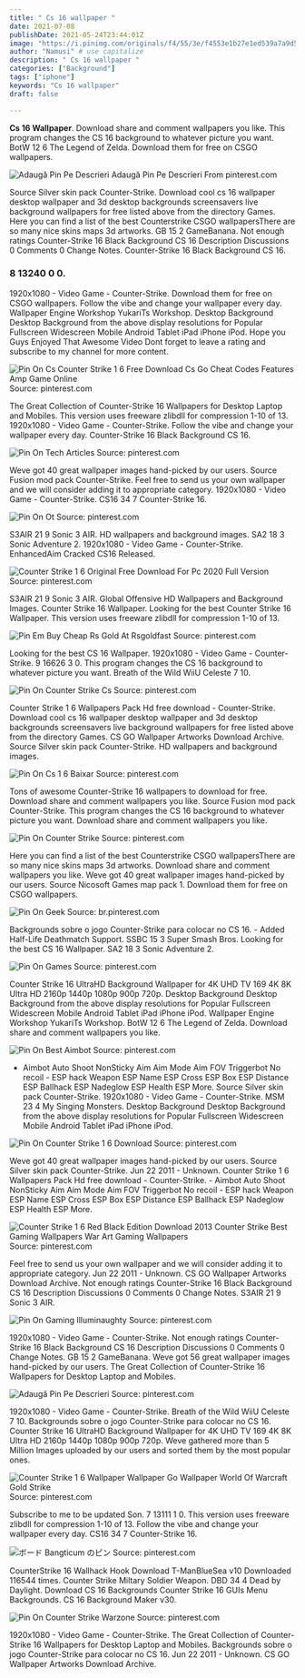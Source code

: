```yaml
---
title: " Cs 16 wallpaper "
date: 2021-07-08
publishDate: 2021-05-24T23:44:01Z
image: "https://i.pinimg.com/originals/f4/55/3e/f4553e1b27e1ed539a7a9d5398a4d464.png"
author: "Namusi" # use capitalize
description: " Cs 16 wallpaper "
categories: ["Background"]
tags: ["iphone"]
keywords: "Cs 16 wallpaper"
draft: false

---
```



**Cs 16 Wallpaper**. Download share and comment wallpapers you like. This program changes the CS 16 background to whatever picture you want. BotW 12 6 The Legend of Zelda. Download them for free on CSGO wallpapers.

![Adaugă Pin Pe Descrieri](https://i.pinimg.com/originals/0a/1e/13/0a1e1317d9ae31127cbd93909e787421.jpg "Adaugă Pin Pe Descrieri")
Adaugă Pin Pe Descrieri From pinterest.com


Source Silver skin pack Counter-Strike. Download cool cs 16 wallpaper desktop wallpaper and 3d desktop backgrounds screensavers live background wallpapers for free listed above from the directory Games. Here you can find a list of the best Counterstrike CSGO wallpapersThere are so many nice skins maps 3d artworks. GB 15 2 GameBanana. Not enough ratings Counter-Strike 16 Black Background CS 16 Description Discussions 0 Comments 0 Change Notes. Counter-Strike 16 Black Background CS 16.

### 8 13240 0 0.

1920x1080 - Video Game - Counter-Strike. Download them for free on CSGO wallpapers. Follow the vibe and change your wallpaper every day. Wallpaper Engine Workshop YukariTs Workshop. Desktop Background Desktop Background from the above display resolutions for Popular Fullscreen Widescreen Mobile Android Tablet iPad iPhone iPod. Hope you Guys Enjoyed That Awesome Video Dont forget to leave a rating and subscribe to my channel for more content.


![Pin On Cs Counter Strike 1 6 Free Download Cs Go Cheat Codes Features Amp Game Online](https://i.pinimg.com/originals/40/1a/17/401a17c30adda07bcdbb7acc26d72cac.jpg "Pin On Cs Counter Strike 1 6 Free Download Cs Go Cheat Codes Features Amp Game Online")
Source: pinterest.com

The Great Collection of Counter-Strike 16 Wallpapers for Desktop Laptop and Mobiles. This version uses freeware zlibdll for compression 1-10 of 13. 1920x1080 - Video Game - Counter-Strike. Follow the vibe and change your wallpaper every day. Counter-Strike 16 Black Background CS 16.

![Pin On Tech Articles](https://i.pinimg.com/originals/8d/9d/38/8d9d38bcf5eb00fe0327c136fe865819.jpg "Pin On Tech Articles")
Source: pinterest.com

Weve got 40 great wallpaper images hand-picked by our users. Source Fusion mod pack Counter-Strike. Feel free to send us your own wallpaper and we will consider adding it to appropriate category. 1920x1080 - Video Game - Counter-Strike. CS16 34 7 Counter-Strike 16.

![Pin On Ot](https://i.pinimg.com/originals/bc/aa/c5/bcaac52eb36f350746bd8510af6890af.jpg "Pin On Ot")
Source: pinterest.com

S3AIR 21 9 Sonic 3 AIR. HD wallpapers and background images. SA2 18 3 Sonic Adventure 2. 1920x1080 - Video Game - Counter-Strike. EnhancedAim Cracked CS16 Released.

![Counter Strike 1 6 Original Free Download For Pc 2020 Full Version](https://i.pinimg.com/474x/98/9e/7c/989e7c1759840be7048cdffec99004fa.jpg "Counter Strike 1 6 Original Free Download For Pc 2020 Full Version")
Source: pinterest.com

S3AIR 21 9 Sonic 3 AIR. Global Offensive HD Wallpapers and Background Images. Counter Strike 16 Wallpaper. Looking for the best Counter Strike 16 Wallpaper. This version uses freeware zlibdll for compression 1-10 of 13.

![Pin Em Buy Cheap Rs Gold At Rsgoldfast](https://i.pinimg.com/originals/5b/31/cc/5b31cc31c4a65e92fddd5e5faa4825a3.jpg "Pin Em Buy Cheap Rs Gold At Rsgoldfast")
Source: pinterest.com

Looking for the best CS 16 Wallpaper. 1920x1080 - Video Game - Counter-Strike. 9 16626 3 0. This program changes the CS 16 background to whatever picture you want. Breath of the Wild WiiU Celeste 7 10.

![Pin On Counter Strike Cs](https://i.pinimg.com/originals/2e/c8/6d/2ec86d523f1f086ff516676a9730fd51.jpg "Pin On Counter Strike Cs")
Source: pinterest.com

Counter Strike 1 6 Wallpapers Pack Hd free download - Counter-Strike. Download cool cs 16 wallpaper desktop wallpaper and 3d desktop backgrounds screensavers live background wallpapers for free listed above from the directory Games. CS GO Wallpaper Artworks Download Archive. Source Silver skin pack Counter-Strike. HD wallpapers and background images.

![Pin On Cs 1 6 Baixar](https://i.pinimg.com/originals/f4/d0/7d/f4d07df13dea364dd9c052385bff25f9.jpg "Pin On Cs 1 6 Baixar")
Source: pinterest.com

Tons of awesome Counter-Strike 16 wallpapers to download for free. Download share and comment wallpapers you like. Source Fusion mod pack Counter-Strike. This program changes the CS 16 background to whatever picture you want. Download share and comment wallpapers you like.

![Pin On Counter Strike](https://i.pinimg.com/originals/e6/de/bc/e6debc14e2b9f93d80b69435c2d5e122.jpg "Pin On Counter Strike")
Source: pinterest.com

Here you can find a list of the best Counterstrike CSGO wallpapersThere are so many nice skins maps 3d artworks. Download share and comment wallpapers you like. Weve got 40 great wallpaper images hand-picked by our users. Source Nicosoft Games map pack 1. Download them for free on CSGO wallpapers.

![Pin On Geek](https://i.pinimg.com/736x/9b/6c/3b/9b6c3bddedc2bfca8c2e0788aa78b939.jpg "Pin On Geek")
Source: br.pinterest.com

Backgrounds sobre o jogo Counter-Strike para colocar no CS 16. - Added Half-Life Deathmatch Support. SSBC 15 3 Super Smash Bros. Looking for the best CS 16 Wallpaper. SA2 18 3 Sonic Adventure 2.

![Pin On Games](https://i.pinimg.com/originals/de/b5/30/deb530685871d91a1530718aff5d4dd2.jpg "Pin On Games")
Source: pinterest.com

Counter Strike 16 UltraHD Background Wallpaper for 4K UHD TV 169 4K 8K Ultra HD 2160p 1440p 1080p 900p 720p. Desktop Background Desktop Background from the above display resolutions for Popular Fullscreen Widescreen Mobile Android Tablet iPad iPhone iPod. Wallpaper Engine Workshop YukariTs Workshop. BotW 12 6 The Legend of Zelda. Download share and comment wallpapers you like.

![Pin On Best Aimbot](https://i.pinimg.com/originals/a0/fb/25/a0fb251477860fd4c4e02f7c401e07e4.jpg "Pin On Best Aimbot")
Source: pinterest.com

- Aimbot Auto Shoot NonSticky Aim Aim Mode Aim FOV Triggerbot No recoil - ESP hack Weapon ESP Name ESP Cross ESP Box ESP Distance ESP Ballhack ESP Nadeglow ESP Health ESP More. Source Silver skin pack Counter-Strike. 1920x1080 - Video Game - Counter-Strike. MSM 23 4 My Singing Monsters. Desktop Background Desktop Background from the above display resolutions for Popular Fullscreen Widescreen Mobile Android Tablet iPad iPhone iPod.

![Pin On Counter Strike 1 6 Download](https://i.pinimg.com/originals/f9/4b/e1/f94be14f25f08d0011b92b286891546a.jpg "Pin On Counter Strike 1 6 Download")
Source: pinterest.com

Weve got 40 great wallpaper images hand-picked by our users. Source Silver skin pack Counter-Strike. Jun 22 2011 - Unknown. Counter Strike 1 6 Wallpapers Pack Hd free download - Counter-Strike. - Aimbot Auto Shoot NonSticky Aim Aim Mode Aim FOV Triggerbot No recoil - ESP hack Weapon ESP Name ESP Cross ESP Box ESP Distance ESP Ballhack ESP Nadeglow ESP Health ESP More.

![Counter Strike 1 6 Red Black Edition Download 2013 Counter Strike Best Gaming Wallpapers War Art Gaming Wallpapers](https://i.pinimg.com/originals/21/1e/ec/211eecc58b50bbbd39e87e8c6086e627.png "Counter Strike 1 6 Red Black Edition Download 2013 Counter Strike Best Gaming Wallpapers War Art Gaming Wallpapers")
Source: pinterest.com

Feel free to send us your own wallpaper and we will consider adding it to appropriate category. Jun 22 2011 - Unknown. CS GO Wallpaper Artworks Download Archive. Not enough ratings Counter-Strike 16 Black Background CS 16 Description Discussions 0 Comments 0 Change Notes. S3AIR 21 9 Sonic 3 AIR.

![Pin On Gaming Illuminaughty](https://i.pinimg.com/originals/f2/28/b0/f228b0c56a0e7dd2d5561e5fc48e1582.jpg "Pin On Gaming Illuminaughty")
Source: pinterest.com

1920x1080 - Video Game - Counter-Strike. Not enough ratings Counter-Strike 16 Black Background CS 16 Description Discussions 0 Comments 0 Change Notes. GB 15 2 GameBanana. Weve got 56 great wallpaper images hand-picked by our users. The Great Collection of Counter-Strike 16 Wallpapers for Desktop Laptop and Mobiles.

![Adaugă Pin Pe Descrieri](https://i.pinimg.com/originals/0a/1e/13/0a1e1317d9ae31127cbd93909e787421.jpg "Adaugă Pin Pe Descrieri")
Source: pinterest.com

1920x1080 - Video Game - Counter-Strike. Breath of the Wild WiiU Celeste 7 10. Backgrounds sobre o jogo Counter-Strike para colocar no CS 16. Counter Strike 16 UltraHD Background Wallpaper for 4K UHD TV 169 4K 8K Ultra HD 2160p 1440p 1080p 900p 720p. Weve gathered more than 5 Million Images uploaded by our users and sorted them by the most popular ones.

![Counter Strike 1 6 Wallpaper Wallpaper Go Wallpaper World Of Warcraft Gold Strike](https://i.pinimg.com/originals/b7/27/60/b72760dcd163ac579b55287aafea5616.jpg "Counter Strike 1 6 Wallpaper Wallpaper Go Wallpaper World Of Warcraft Gold Strike")
Source: pinterest.com

Subscribe to me to be updated Son. 7 13111 1 0. This version uses freeware zlibdll for compression 1-10 of 13. Follow the vibe and change your wallpaper every day. CS16 34 7 Counter-Strike 16.

![ボード Bangticum のピン](https://i.pinimg.com/originals/ae/69/5b/ae695bc0397c779f2b68597012aaa4bd.jpg "ボード Bangticum のピン")
Source: pinterest.com

CounterStrike 16 Wallhack Hook Download T-ManBlueSea v10 Downloaded 116544 times. Counter Strike Miltary Soldier Weapon. DBD 34 4 Dead by Daylight. Download CS 16 Backgrounds Counter Strike 16 GUIs Menu Backgrounds. CS 16 Background Maker v30.

![Pin On Counter Strike Warzone](https://i.pinimg.com/originals/f4/55/3e/f4553e1b27e1ed539a7a9d5398a4d464.png "Pin On Counter Strike Warzone")
Source: pinterest.com

1920x1080 - Video Game - Counter-Strike. The Great Collection of Counter-Strike 16 Wallpapers for Desktop Laptop and Mobiles. Backgrounds sobre o jogo Counter-Strike para colocar no CS 16. Jun 22 2011 - Unknown. CS GO Wallpaper Artworks Download Archive.

